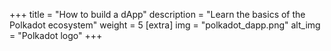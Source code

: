 +++
title = "How to build a dApp"
description = "Learn the basics of the Polkadot ecosystem"
weight = 5
[extra]
img = "polkadot_dapp.png"
alt_img = "Polkadot logo"
+++